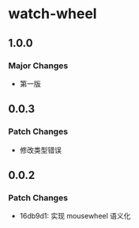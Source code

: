 # watch-wheel

## 1.0.0

### Major Changes

-   第一版

## 0.0.3

### Patch Changes

-   修改类型错误

## 0.0.2

### Patch Changes

-   16db9d1: 实现 mousewheel 语义化
